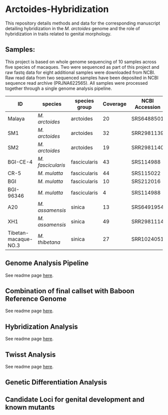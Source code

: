 # Arctoides-Hybridization
This repository details methods and data for the corresponding manuscript detailing hybridization in the _M. arctoides_ genome and the role of hybridization in traits related to genital morphology. 

## Samples:

This project is based on whole genome sequencing of 10 samples across five species of macaques. Two were sequenced as part of this project and raw fastq data for eight additional samples were downloaded from NCBI. Raw read data from two sequenced samples have been deposited in NCBI sequence read archive (PRJNA622565). All samples were processed together through a single genome analysis pipeline.

| ID | species | species group | Coverage | NCBI Accession | Sex |
| -- | -- | -- | -- | -- | -- |
| Malaya | _M. arctoides_ | arctoides | 20 | SRS6488501 | F
| SM1 | _M. arctoides_ | arctoides | 32 | SRR2981139 | F
| SM2 | _M. arctoides_ | arctoides | 19 | SRR2981140 | F
| BGI-CE-4 | _M. fascicularis_ | fascicularis  | 43 | SRS114988 | F
| CR-5 | _M. mulatta_ | fascicularis | 44 | SRS115022 | F
| BGI | _M. mulatta_ |  fascicularis | 10 |  SRS212016| M
| BGI-96346 | _M. mulatta_ |  fascicularis | 4 |SRS114988|   M
| A20 | _M. assamensis_ | sinica | 13 | SRS6491954 | F
| XH1 | _M. assamensis_ | sinica | 49 | SRR2981114 | M
| Tibetan-macaque-NO.3 | _M. thibetana_ | sinica | 27 | SRR1024051 | F

## Genome Analysis Pipeline

See readme page [here](https://github.com/StevisonLab/Arctoides-Hybridization/blob/main/Genome%20Analysis%20Pipeline.md).

## Combination of final callset with Baboon Reference Genome

See readme page [here](https://github.com/StevisonLab/Arctoides-Hybridization/blob/main/Baboon%20Reference%20Genome%20Add%20On.md).

## Hybridization Analysis

See readme page [here](https://github.com/StevisonLab/Arctoides-Hybridization/blob/main/Hybridization_Analysis.md).

## Twisst Analysis

See readme page [here](https://github.com/StevisonLab/Arctoides-Hybridization/blob/main/Twisst.md).

## Genetic Differentiation Analysis

## Candidate Loci for genital development and known mutants
